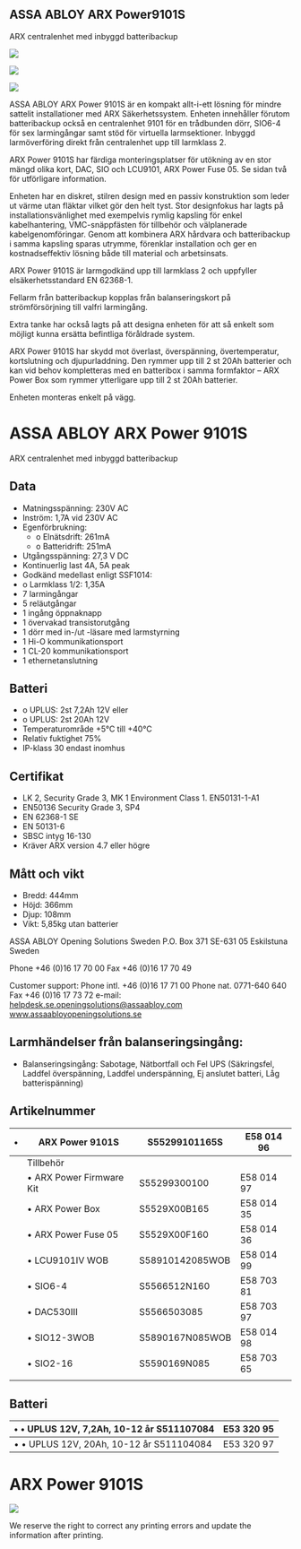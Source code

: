 ## ASSA ABLOY ARX Power9101S

ARX centralenhet med inbyggd batteribackup

![](_page_0_Picture_2.jpeg)

![](_page_0_Picture_3.jpeg)

![](_page_0_Picture_4.jpeg)

ASSA ABLOY ARX Power 9101S är en kompakt allt-i-ett lösning för mindre sattelit installationer med ARX Säkerhetssystem. Enheten innehåller förutom batteribackup också en centralenhet 9101 för en trådbunden dörr, SIO6-4 för sex larmingångar samt stöd för virtuella larmsektioner. Inbyggd larmöverföring direkt från centralenhet upp till larmklass 2.

ARX Power 9101S har färdiga monteringsplatser för utökning av en stor mängd olika kort, DAC, SIO och LCU9101, ARX Power Fuse 05. Se sidan två för utförligare information.

Enheten har en diskret, stilren design med en passiv konstruktion som leder ut värme utan fläktar vilket gör den helt tyst. Stor designfokus har lagts på installationsvänlighet med exempelvis rymlig kapsling för enkel kabelhantering, VMC-snäppfästen för tillbehör och välplanerade kabelgenomföringar. Genom att kombinera ARX hårdvara och batteribackup i samma kapsling sparas utrymme, förenklar installation och ger en kostnadseffektiv lösning både till material och arbetsinsats.

ARX Power 9101S är larmgodkänd upp till larmklass 2 och uppfyller elsäkerhetsstandard EN 62368-1.

Fellarm från batteribackup kopplas från balanseringskort på strömförsörjning till valfri larmingång.

Extra tanke har också lagts på att designa enheten för att så enkelt som möjligt kunna ersätta befintliga föråldrade system.

ARX Power 9101S har skydd mot överlast, överspänning, övertemperatur, kortslutning och djupurladdning. Den rymmer upp till 2 st 20Ah batterier och kan vid behov kompletteras med en batteribox i samma formfaktor – ARX Power Box som rymmer ytterligare upp till 2 st 20Ah batterier.

Enheten monteras enkelt på vägg.

# ASSA ABLOY ARX Power 9101S

ARX centralenhet med inbyggd batteribackup

## **Data**

- Matningsspänning: 230V AC
- Inström: 1,7A vid 230V AC
- Egenförbrukning:
	- o Elnätsdrift: 261mA
	- o Batteridrift: 251mA
- Utgångsspänning: 27,3 V DC
- Kontinuerlig last 4A, 5A peak
- Godkänd medellast enligt SSF1014:
- o Larmklass 1/2: 1,35A
- 7 larmingångar
- 5 reläutgångar
- 1 ingång öppnaknapp
- 1 övervakad transistorutgång
- 1 dörr med in-/ut -läsare med larmstyrning
- 1 Hi-O kommunikationsport
- 1 CL-20 kommunikationsport
- 1 ethernetanslutning

## **Batteri**

- o UPLUS: 2st 7,2Ah 12V eller
- o UPLUS: 2st 20Ah 12V
- Temperaturområde +5°C till +40°C
- Relativ fuktighet 75%
- IP-klass 30 endast inomhus

## **Certifikat**

- LK 2, Security Grade 3, MK 1 Environment Class 1. EN50131-1-A1
- EN50136 Security Grade 3, SP4
- EN 62368-1 SE
- EN 50131-6
- SBSC intyg 16-130
- Kräver ARX version 4.7 eller högre

## **Mått och vikt**

- Bredd: 444mm
- Höjd: 366mm
- Djup: 108mm
- Vikt: 5,85kg utan batterier

ASSA ABLOY Opening Solutions Sweden P.O. Box 371 SE-631 05 Eskilstuna Sweden

Phone +46 (0)16 17 70 00 Fax +46 (0)16 17 70 49

Customer support: Phone intl. +46 (0)16 17 71 00 Phone nat. 0771-640 640 Fax +46 (0)16 17 73 72 e-mail: helpdesk.se.openingsolutions@assaabloy.com www.assaabloyopeningsolutions.se

## **Larmhändelser från balanseringsingång:**

- Balanseringsingång: Sabotage, Nätbortfall och Fel UPS (Säkringsfel, Laddfel överspänning, Laddfel underspänning, Ej anslutet batteri, Låg batterispänning)
## **Artikelnummer**

| • | ARX Power 9101S          | S55299101165S   | E58 014 96 |
|---|--------------------------|-----------------|------------|
|   | Tillbehör                |                 |            |
|   | • ARX Power Firmware Kit | S55299300100    | E58 014 97 |
|   | • ARX Power Box          | S5529X00B165    | E58 014 35 |
|   | • ARX Power Fuse 05      | S5529X00F160    | E58 014 36 |
|   | • LCU9101IV WOB          | S58910142085WOB | E58 014 99 |
|   | • SIO6-4                 | S5566512N160    | E58 703 81 |
|   | • DAC530III              | S5566503085     | E58 703 97 |
|   | • SIO12-3WOB             | S5890167N085WOB | E58 014 98 |
|   | • SIO2-16                | S5590169N085    | E58 703 65 |
|   |                          |                 |            |

## **Batteri**

| • • UPLUS 12V, 7,2Ah, 10-12 år S511107084 | E53 320 95 |
|-------------------------------------------|------------|
| • • UPLUS 12V, 20Ah, 10-12 år S511104084  | E53 320 97 |

# ARX Power 9101S

![](_page_1_Picture_48.jpeg)

We reserve the right to correct any printing errors and update the information after printing.